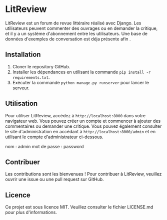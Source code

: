 # LitReview

LitReview est un forum de revue littéraire réalisé avec Django. Les utilisateurs peuvent commenter des ouvrages ou en demander la critique, et il y a un système d'abonnement entre les utilisateurs.
Une base de données d'exemples de conversation est déja présente afin .


## Installation

1. Cloner le repository GitHub.
2. Installer les dépendances en utilisant la commande `pip install -r requirements.txt`.
3. Exécuter la commande `python manage.py runserver` pour lancer le serveur.

## Utilisation

Pour utiliser LitReview, accédez à `http://localhost:8000` dans votre navigateur web. Vous pouvez créer un compte et commencer à ajouter des commentaires ou demander une critique.
Vous pouvez également consulter le site d'administration en accédant à `http://localhost:8000/admin` et en utilisant le compte d'administrateur ci-dessous.

nom : admin
mot de passe : password

## Contribuer

Les contributions sont les bienvenues ! Pour contribuer à LitReview, veuillez ouvrir une issue ou une pull request sur GitHub.

## Licence

Ce projet est sous licence MIT. Veuillez consulter le fichier LICENSE.md pour plus d'informations.
